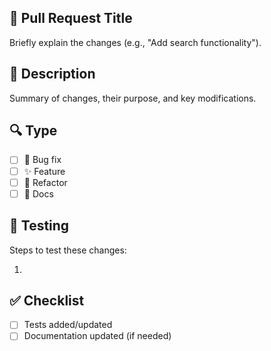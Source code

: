 ## 🚀 Pull Request Title

Briefly explain the changes (e.g., "Add search functionality").

## 📝 Description

Summary of changes, their purpose, and key modifications.

## 🔍 Type

- [ ] 🐛 Bug fix
- [ ] ✨ Feature
- [ ] 🧹 Refactor
- [ ] 📖 Docs

## 🧪 Testing

Steps to test these changes:

1.

## ✅ Checklist

- [ ] Tests added/updated
- [ ] Documentation updated (if needed)
